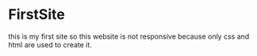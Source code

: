# FirstSite
this is my first site so this website is not responsive  because only css and html are used to create it.
